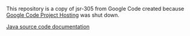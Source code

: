 This repository is a copy of jsr-305 from Google Code created because [Google Code Project Hosting](https://code.google.com/) was shut down.

[Java source code documentation](http://stincmale.github.io/jsr-305/javadoc/)

